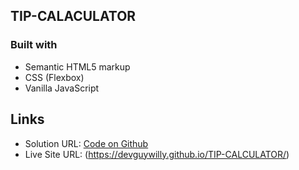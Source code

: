 ## TIP-CALACULATOR

### Built with

- Semantic HTML5 markup
- CSS (Flexbox)
- Vanilla JavaScript

## Links

- Solution URL: [Code on Github](git@github.com:DevGuyWilly/TIP-CALCULATOR.git)
- Live Site URL: (https://devguywilly.github.io/TIP-CALCULATOR/)
